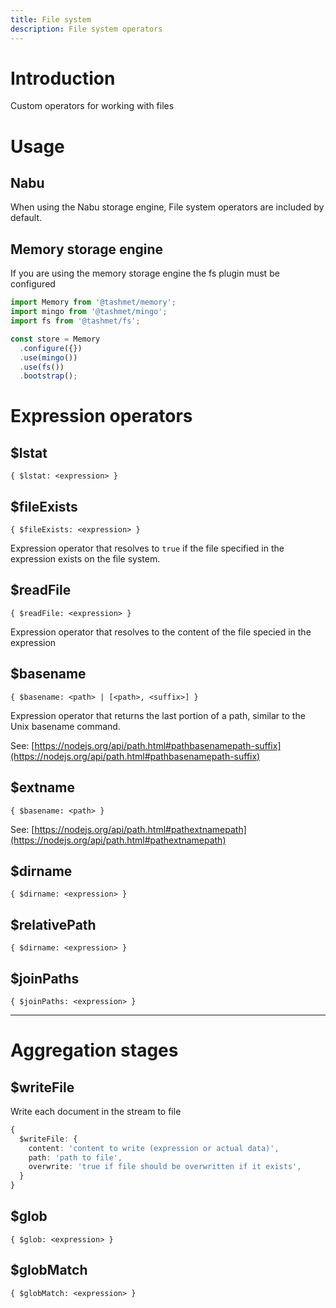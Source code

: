 ```yaml
---
title: File system
description: File system operators
---
```

# Introduction

Custom operators for working with files

# Usage

## Nabu

When using the Nabu storage engine, File system operators are included by default.

## Memory storage engine

If you are using the memory storage engine the fs plugin must be configured

```typescript
import Memory from '@tashmet/memory';
import mingo from '@tashmet/mingo';
import fs from '@tashmet/fs';

const store = Memory
  .configure({})
  .use(mingo())
  .use(fs())
  .bootstrap();
```

# Expression operators

## $lstat
`{ $lstat: <expression> }`

## $fileExists
`{ $fileExists: <expression> }`

Expression operator that resolves to `true` if the file specified in the expression exists on the file system.

## $readFile
`{ $readFile: <expression> }`

Expression operator that resolves to the content of the file specied in the expression


## $basename
`{ $basename: <path> | [<path>, <suffix>] }`

Expression operator that returns the last portion of a path, similar to the Unix basename command.

See: [https://nodejs.org/api/path.html#pathbasenamepath-suffix](https://nodejs.org/api/path.html#pathbasenamepath-suffix)

## $extname
`{ $basename: <path> }`


See: [https://nodejs.org/api/path.html#pathextnamepath](https://nodejs.org/api/path.html#pathextnamepath)

## $dirname
`{ $dirname: <expression> }`

## $relativePath
`{ $dirname: <expression> }`

## $joinPaths
`{ $joinPaths: <expression> }`

---

# Aggregation stages

## $writeFile

Write each document in the stream to file

```typescript
{
  $writeFile: {
    content: 'content to write (expression or actual data)',
    path: 'path to file',
    overwrite: 'true if file should be overwritten if it exists',
  }
}
```

## $glob
`{ $glob: <expression> }`

## $globMatch
`{ $globMatch: <expression> }`